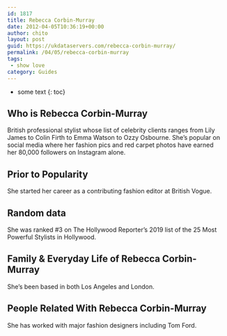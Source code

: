 ```yaml
---
id: 1817
title: Rebecca Corbin-Murray
date: 2012-04-05T10:36:19+00:00
author: chito
layout: post
guid: https://ukdataservers.com/rebecca-corbin-murray/
permalink: /04/05/rebecca-corbin-murray
tags:
 - show love
category: Guides
---
```


* some text
{: toc}
          
          
## Who is  Rebecca Corbin-Murray
                  
                  
                  
British professional stylist whose list of celebrity clients ranges from Lily James to Colin Firth to Emma Watson to Ozzy Osbourne. She&#8217;s popular on social media where her fashion pics and red carpet photos have earned her 80,000 followers on Instagram alone.
                  
                
                
                
## Prior to Popularity 
                  
                  
                  
She started her career as a contributing fashion editor at British Vogue.
                  
                
                
                
## Random data 
                  
                  
                  
She was ranked #3 on The Hollywood Reporter&#8217;s 2019 list of the 25 Most Powerful Stylists in Hollywood.
                  
                
                
                
## Family & Everyday Life of Rebecca Corbin-Murray
                  
                  
                  
She&#8217;s been based in both Los Angeles and London.
                  
                
                
                
## People Related With  Rebecca Corbin-Murray
                  
                  
                  
She has worked with major fashion designers including Tom Ford.
                  
                
              
            
          
          
          
    
    
  
